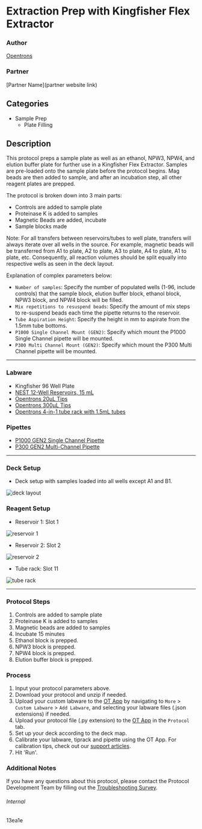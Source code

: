 # Extraction Prep with Kingfisher Flex Extractor

### Author
[Opentrons](https://opentrons.com/)

### Partner
[Partner Name](partner website link)

## Categories
* Sample Prep
	* Plate Filling

## Description
This protocol preps a sample plate as well as an ethanol, NPW3, NPW4, and elution buffer plate for further use in a Kingfisher Flex Extractor. Samples are pre-loaded onto the sample plate before the protocol begins. Mag beads are then added to sample, and after an incubation step, all other reagent plates are prepped.  

The protocol is broken down into 3 main parts:
* Controls are added to sample plate
* Proteinase K is added to samples
* Magnetic Beads are added, incubate
* Sample blocks made

Note: For all transfers between reservoirs/tubes to well plate, transfers will always iterate over all wells in the source. For example, magnetic beads will be transferred from A1 to plate, A2 to plate, A3 to plate, A4 to plate, A1 to plate, etc. Consequently, all reaction volumes should be split equally into respective wells as seen in the deck layout.

Explanation of complex parameters below:
* `Number of samples`: Specify the number of populated wells (1-96, include controls) that the sample block, elution buffer block, ethanol block, NPW3 block, and NPW4 block will be filled.
* `Mix repetitions to resuspend beads`: Specify the amount of mix steps to re-suspend beads each time the pipette returns to the reservoir.
* `Tube Aspiration Height`: Specify the height in mm to aspirate from the 1.5mm tube bottoms. 
* `P1000 Single Channel Mount (GEN2)`: Specify which mount the P1000 Single Channel pipette will be mounted.
* `P300 Multi Channel Mount (GEN2)`: Specify which mount the P300 Multi Channel pipette will be mounted.
---

### Labware
* Kingfisher 96 Well Plate
* [NEST 12-Well Reservoirs, 15 mL](https://shop.opentrons.com/collections/reservoirs/products/nest-12-well-reservoir-15-ml)
* [Opentrons 20µL Tips](https://shop.opentrons.com/collections/opentrons-tips/products/opentrons-10ul-tips)
* [Opentrons 300µL Tips](https://shop.opentrons.com/collections/opentrons-tips/products/opentrons-300ul-tips)
* [Opentrons 4-in-1 tube rack with 1.5mL tubes](https://shop.opentrons.com/collections/racks-and-adapters/products/tube-rack-set-1)

### Pipettes
* [P1000 GEN2 Single Channel Pipette](https://shop.opentrons.com/collections/ot-2-robot/products/single-channel-electronic-pipette)
* [P300 GEN2 Multi-Channel Pipette](https://shop.opentrons.com/collections/ot-2-robot/products/8-channel-electronic-pipette)


---

### Deck Setup
* Deck setup with samples loaded into all wells except A1 and B1.

![deck layout](https://opentrons-protocol-library-website.s3.amazonaws.com/custom-README-images/13ea1e/pt1/Screen+Shot+2021-05-26+at+11.24.55+AM.png)

### Reagent Setup

* Reservoir 1: Slot 1

![reservoir 1](https://opentrons-protocol-library-website.s3.amazonaws.com/custom-README-images/13ea1e/pt1/Screen+Shot+2021-05-24+at+9.08.52+AM.png)
* Reservoir 2: Slot 2

![reservoir 2](https://opentrons-protocol-library-website.s3.amazonaws.com/custom-README-images/13ea1e/pt1/Screen+Shot+2021-05-24+at+9.14.53+AM.png)
* Tube rack: Slot 11

![tube rack](https://opentrons-protocol-library-website.s3.amazonaws.com/custom-README-images/13ea1e/pt1/Screen+Shot+2021-05-24+at+9.09.13+AM.png)

---

### Protocol Steps
1. Controls are added to sample plate
2. Proteinase K is added to samples
3. Magnetic beads are added to samples
4. Incubate 15 minutes
5. Ethanol block is prepped.
6. NPW3 block is prepped.
7. NPW4 block is prepped.
10. Elution buffer block is prepped.

### Process
1. Input your protocol parameters above.
2. Download your protocol and unzip if needed.
3. Upload your custom labware to the [OT App](https://opentrons.com/ot-app) by navigating to `More` > `Custom Labware` > `Add Labware`, and selecting your labware files (.json extensions) if needed.
4. Upload your protocol file (.py extension) to the [OT App](https://opentrons.com/ot-app) in the `Protocol` tab.
5. Set up your deck according to the deck map.
6. Calibrate your labware, tiprack and pipette using the OT App. For calibration tips, check out our [support articles](https://support.opentrons.com/en/collections/1559720-guide-for-getting-started-with-the-ot-2).
7. Hit 'Run'.

### Additional Notes
If you have any questions about this protocol, please contact the Protocol Development Team by filling out the [Troubleshooting Survey](https://protocol-troubleshooting.paperform.co/).

###### Internal
13ea1e
